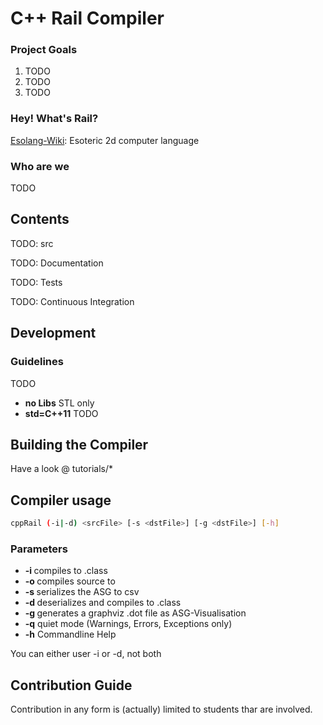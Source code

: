 C++ Rail Compiler
==================================================

### Project Goals
1. TODO
2. TODO
3. TODO


### Hey! What's Rail?
[Esolang-Wiki](http://esolangs.org/wiki/Rail): Esoteric 2d computer language


### Who are we
TODO



Contents
--------------------------------------
TODO: src

TODO: Documentation

TODO: Tests

TODO: Continuous Integration




Development
--------------------------------------
### Guidelines
TODO
- **no Libs** STL only
- **std=C++11** TODO
	


Building the Compiler
--------------------------------------
Have a look @ tutorials/*


Compiler usage
--------------------------------------

```bash
cppRail (-i|-d) <srcFile> [-s <dstFile>] [-g <dstFile>] [-h]
```

### Parameters
- **-i <srcFile>** compiles <srcFile> to .class
- **-o <dstFile>** compiles source to <dstFile> 
- **-s <dstFile>** serializes the ASG to csv
- **-d <srcFile>** deserializes <srcFile> and compiles to .class
- **-g <dstFile>** generates a graphviz .dot file as ASG-Visualisation
- **-q** quiet mode (Warnings, Errors, Exceptions only)
- **-h** Commandline Help

You can either user -i or -d, not both



Contribution Guide
--------------------------------------
Contribution in any form is (actually) limited to students thar are involved.







